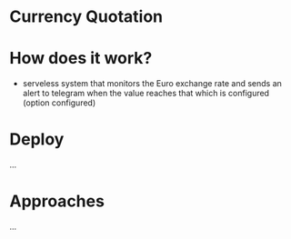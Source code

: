 # Currency Quotation

# How does it work?
- serveless system that monitors the Euro exchange rate and sends an alert to telegram when the value reaches that which is configured (option configured)

# Deploy
... 

# Approaches
...

